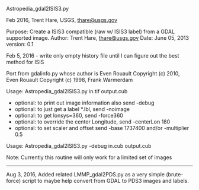 Astropedia_gdal2ISIS3.py

Feb 2016, Trent Hare, USGS, thare@usgs.gov

Purpose: Create a ISIS3 compatible (raw w/ ISIS3 label) from a GDAL supported image.
Author:  Trent Hare, <thare@usgs.gov>
Date:    June 05, 2013
version: 0.1

Feb 5, 2016 - write only empty history file until I can figure out the best method for ISIS


Port from gdalinfo.py whose author is Even Rouault
Copyright (c) 2010, Even Rouault
Copyright (c) 1998, Frank Warmerdam


Usage: Astropedia_gdal2ISIS3.py in.tif output.cub

*  optional: to print out image information also send -debug
*   optional: to just get a label *.lbl, send -noimage
*   optional: to get lonsys=360, send -force360
*   optional: to override the center Longitude, send -centerLon 180
*   optional: to set scaler and offset send -base 1737400 and/or -multiplier 0.5

Usage: Astropedia_gdal2ISIS3.py -debug in.cub output.cub

Note: Currently this routine will only work for a limited set of images

------------

Aug 3, 2016, Added related LMMP_gdal2PDS.py as a very simple (brute-force) script to 
maybe help convert from GDAL to PDS3 images and labels.